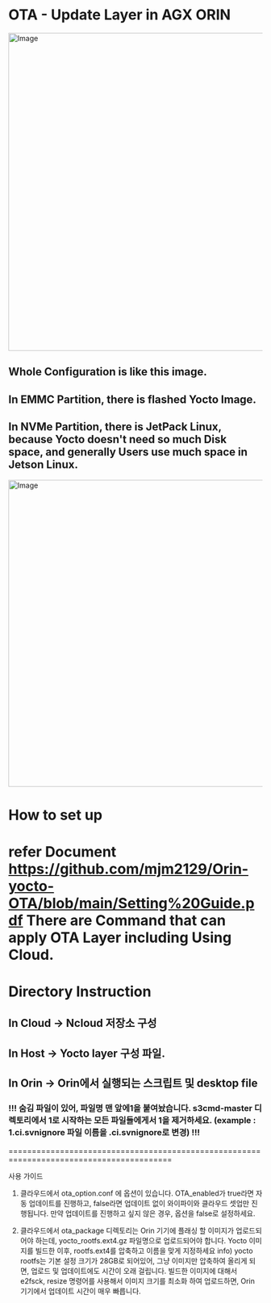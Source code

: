 # OTA - Update Layer in AGX ORIN

<img width="959" height="630" alt="Image" src="https://github.com/user-attachments/assets/6926f6a6-a2fb-4af8-9b65-e3faeb294970" />

## Whole Configuration is like this image.
## In EMMC Partition, there is flashed Yocto Image.
## In NVMe Partition, there is JetPack Linux, because Yocto doesn't need so much Disk space, and generally Users use much space in Jetson Linux.



<img width="1226" height="608" alt="Image" src="https://github.com/user-attachments/assets/7c41e7b8-cea1-4f62-bab8-397ca084214d" />







# How to set up 

refer Document 
https://github.com/mjm2129/Orin-yocto-OTA/blob/main/Setting%20Guide.pdf
There are Command that can apply OTA Layer including Using Cloud.
=========================================================================================

# Directory Instruction 

## In Cloud -> Ncloud 저장소 구성 

## In Host -> Yocto layer 구성 파일. 

## In Orin -> Orin에서 실행되는 스크립트 및 desktop file
### !!! 숨김 파일이 있어, 파일명 맨 앞에1을 붙여놨습니다. s3cmd-master 디렉토리에서 1로 시작하는 모든 파일들에게서 1을 제거하세요. (example : 1.ci.svnignore 파일 이름을 .ci.svnignore로 변경) !!!
=========================================================================================

사용 가이드


1. 클라우드에서 ota_option.conf 에 옵션이 있습니다. OTA_enabled가 true라면 자동 업데이트를 진행하고, false라면 업데이트 없이 와이파이와 클라우드 셋업만 진행됩니다.
   만약 업데이트를 진행하고 싶지 않은 경우, 옵션을 false로 설정하세요.

2. 클라우드에서 ota_package 디렉토리는 Orin 기기에 플래싱 할 이미지가 업로드되어야 하는데, yocto_rootfs.ext4.gz 파일명으로 업로드되어야 합니다. Yocto 이미지를 빌드한 이후, rootfs.ext4를 압축하고 이름을 맞게 지정하세요
   info) yocto rootfs는 기본 설정 크기가 28GB로 되어있어, 그냥 이미지만 압축하여 올리게 되면, 업로드 및 업데이트에도 시간이 오래 걸립니다.
         빌드한 이미지에 대해서 e2fsck, resize 명령어를 사용해서 이미지 크기를 최소화 하여 업로드하면, Orin 기기에서 업데이트 시간이 매우 빠릅니다.
